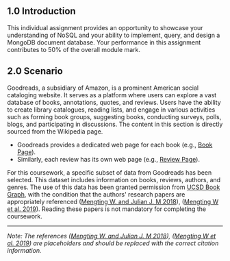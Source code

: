 ## 1.0 Introduction

This individual assignment provides an opportunity to showcase your understanding of NoSQL and your ability to implement, query, and design a MongoDB document database. Your performance in this assignment contributes to 50% of the overall module mark.

## 2.0 Scenario

Goodreads, a subsidiary of Amazon, is a prominent American social cataloging website. It serves as a platform where users can explore a vast database of books, annotations, quotes, and reviews. Users have the ability to create library catalogues, reading lists, and engage in various activities such as forming book groups, suggesting books, conducting surveys, polls, blogs, and participating in discussions. The content in this section is directly sourced from the Wikipedia page.

- Goodreads provides a dedicated web page for each book (e.g., [Book Page](https://www.goodreads.com/book/show/5333265)).
- Similarly, each review has its own web page (e.g., [Review Page](https://www.goodreads.com/review/show/2410025795)).

For this coursework, a specific subset of data from Goodreads has been selected. This dataset includes information on books, reviews, authors, and genres. The use of this data has been granted permission from [UCSD Book Graph](https://sites.google.com/eng.ucsd.edu/ucsdbookgraph/home), with the condition that the authors' research papers are appropriately referenced ([Mengting W. and Julian J. M 2018](#)), ([Mengting W et al. 2019](#)). Reading these papers is not mandatory for completing the coursework.

---

*Note: The references ([Mengting W. and Julian J. M 2018](#)), ([Mengting W et al. 2019](#)) are placeholders and should be replaced with the correct citation information.*
